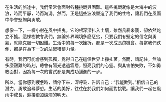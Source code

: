 在生活的旅途中，我們常常會面對各種挑戰與困難。這些挑戰就像是大海中的波浪，時而平靜，時而洶湧。然而，正是這些波浪塑造了我們的性格，讓我們在風雨中學會堅韌與勇敢。

想像一下，一棵小樹在風中搖曳。它的根深深扎入土壤，雖然風暴來襲，卻依然屹立不搖。這棵樹教會我們，無論外界環境多麼惡劣，只要我們有堅定的信念與勇氣，就能克服一切困難。生活中的每一次挫折，都是一次成長的機會。每當我們跌倒，都是在為下一次的站起積蓄力量。

有時，我們可能會感到孤獨，覺得自己在這個世界上掙扎著。然而，請記住，無論多麼艱難的時刻，總會有陽光透過雲層，照亮我們的心靈。與其害怕失敗，不如勇敢面對，因為每一次的嘗試都是向成功邁進的一步。

所以，當你感到疲憊時，請停下來，深呼吸，告訴自己：“我能做到。”相信自己的潛力，勇敢追尋夢想。生活的美好，往往在於我們如何面對挑戰。讓我們一起在風雨中成長，迎接更加燦爛的明天。